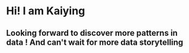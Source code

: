 # Hi! I am Kaiying 
## Looking forward to discover more patterns in data ! And can't wait for more data storytelling
